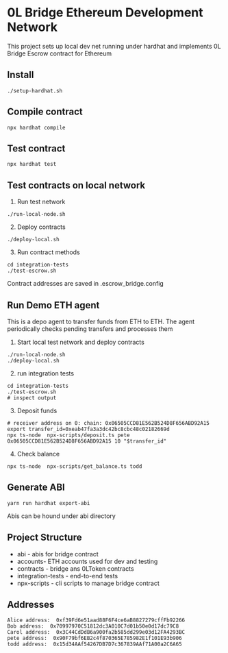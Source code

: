 # 0L Bridge Ethereum Development Network

This project sets up local dev net running under hardhat and implements 0L Bridge Escrow contract for Ethereum

## Install
```
./setup-hardhat.sh
```

## Compile contract
```
npx hardhat compile
```

## Test contract
```
npx hardhat test
```

## Test contracts on local network
1. Run test network
```
./run-local-node.sh
```
2. Deploy contracts
```
./deploy-local.sh
```
3. Run contract methods
```
cd integration-tests
./test-escrow.sh
```
Contract addresses are saved in .escrow_bridge.config 

## Run Demo ETH agent
This is a depo agent to transfer funds from ETH to ETH. The agent periodically checks pending transfers and processes them
1. Start local test network and deploy contracts
```
./run-local-node.sh
./deploy-local.sh
```
2. run integration tests
```
cd integration-tests
./test-escrow.sh
# inspect output
```

3. Deposit funds
```
# receiver address on 0: chain: 0x06505CCD81E562B524D8F656ABD92A15
export transfer_id=0xeab47fa3a3dc42bc8cbc48c02182669d
npx ts-node  npx-scripts/deposit.ts pete 0x06505CCD81E562B524D8F656ABD92A15 10 "$transfer_id"
```
4. Check balance
```
npx ts-node  npx-scripts/get_balance.ts todd
```
## Generate ABI
```
yarn run hardhat export-abi
```

Abis can be hound under abi directory

## Project Structure
* abi - abis for bridge contract
* accounts- ETH accounts used for dev and testing
* contracts - bridge ans 0LToken contracts
* integration-tests - end-to-end tests
* npx-scripts - cli scripts to manage bridge contract

## Addresses
```
Alice address:  0xf39Fd6e51aad88F6F4ce6aB8827279cffFb92266
Bob address:  0x70997970C51812dc3A010C7d01b50e0d17dc79C8
Carol address:  0x3C44CdDdB6a900fa2b585dd299e03d12FA4293BC
pete address:  0x90F79bf6EB2c4f870365E785982E1f101E93b906
todd address:  0x15d34AAf54267DB7D7c367839AAf71A00a2C6A65
```
